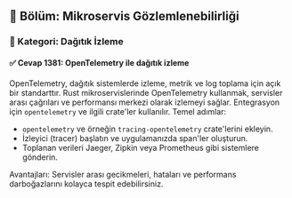 ## 📘 Bölüm: Mikroservis Gözlemlenebilirliği
### 🔹 Kategori: Dağıtık İzleme
#### ✅ Cevap 1381: OpenTelemetry ile dağıtık izleme

OpenTelemetry, dağıtık sistemlerde izleme, metrik ve log toplama için açık bir standarttır. Rust mikroservislerinde OpenTelemetry kullanmak, servisler arası çağrıları ve performansı merkezi olarak izlemeyi sağlar. Entegrasyon için `opentelemetry` ve ilgili crate'ler kullanılır. Temel adımlar:

- `opentelemetry` ve örneğin `tracing-opentelemetry` crate'lerini ekleyin.
- İzleyici (tracer) başlatın ve uygulamanızda span'ler oluşturun.
- Toplanan verileri Jaeger, Zipkin veya Prometheus gibi sistemlere gönderin.

Avantajları: Servisler arası gecikmeleri, hataları ve performans darboğazlarını kolayca tespit edebilirsiniz.
